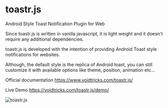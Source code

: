 # toastr.js
Android Style Toast Notification Plugin for Web

Since toastr.js is written in vanilla javascript, it is light weight and it doesn't require any additional dependencies.

toastr.js is developed with the intention of providing Android Toast style notifications for websites.

Although, the default style is the replica of Android toast, you can still customize it with available options like theme, position, animation etc...

Official documentation <a href="https://www.voidtricks.com/toastr.js/">https://www.voidtricks.com/toastr.js/</a>

Live Demo <a href="https://voidtricks.com/toastr.js/demo/">https://voidtricks.com/toastr.js/demo/</a>

<img src="https://voidtricks.com/toastr.js/toastr.png" alt="toastr.js">


